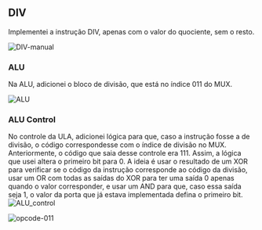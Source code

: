 ## DIV 
Implementei a instrução DIV, apenas com o valor do quociente, sem o resto. 

![DIV-manual](https://github.com/user-attachments/assets/629bdc45-77c4-4e70-a2d6-97da9e9ac292)

### ALU
Na ALU, adicionei o bloco de divisão, que está no índice 011 do MUX. 

![ALU](https://github.com/user-attachments/assets/7959bdde-6906-4d2f-9dbb-e5387cbb0baf)

### ALU Control

No controle da ULA, adicionei lógica para que, caso a instrução fosse a de divisão, o código correspondesse com o índice de divisão no MUX. 
Anteriormente, o código que saia desse controle era 111. Assim, a lógica que usei altera o primeiro bit para 0. A ideia é usar
o resultado de um XOR para verificar se o código da instrução corresponde ao código da divisão, usar um OR com todas as saídas do XOR para ter uma saída 0
apenas quando o valor corresponder, e usar um AND para que, caso essa saída seja 1, o valor da porta que já estava implementada defina 
o primeiro bit. 
![ALU_control](https://github.com/user-attachments/assets/39eba752-ae01-4ff3-8d57-1077df3bf296)

![opcode-011](https://github.com/user-attachments/assets/37a6ff1b-58b5-46a0-bffd-2e2cddeab413)
